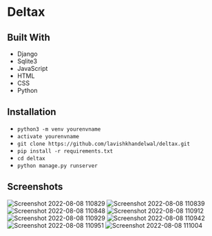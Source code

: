 # Deltax

## Built With

- Django
- Sqlite3
- JavaScript
- HTML
- CSS
- Python

## Installation 

- `python3 -m venv yourenvname`
- `activate yourenvname`
- `git clone https://github.com/lavishkhandelwal/deltax.git`
- `pip install -r requirements.txt`
- `cd deltax`
- `python manage.py runserver`

## Screenshots

![Screenshot 2022-08-08 110829](https://user-images.githubusercontent.com/46716655/183348386-51b76fbd-a6ad-4736-9a82-84d3e718038b.png)
![Screenshot 2022-08-08 110839](https://user-images.githubusercontent.com/46716655/183348390-1c97f013-600a-47b5-a245-a89f84698f99.png)
![Screenshot 2022-08-08 110848](https://user-images.githubusercontent.com/46716655/183348393-a00cab87-405b-4dcb-a158-8ad5331dc20d.png)
![Screenshot 2022-08-08 110912](https://user-images.githubusercontent.com/46716655/183348394-c787e9a1-e602-4f52-a340-c155b352ac6d.png)
![Screenshot 2022-08-08 110929](https://user-images.githubusercontent.com/46716655/183348399-a29eb81f-c37e-427d-9760-a3f007c1ac25.png)
![Screenshot 2022-08-08 110942](https://user-images.githubusercontent.com/46716655/183348402-7aecc9d7-7693-47b5-9be3-979c469f9a25.png)
![Screenshot 2022-08-08 110951](https://user-images.githubusercontent.com/46716655/183348403-ac594ff3-54b7-4caa-9570-b002135be7ec.png)
![Screenshot 2022-08-08 111004](https://user-images.githubusercontent.com/46716655/183348406-6da2c7a7-974a-49ff-855e-8e5972b2e422.png)
